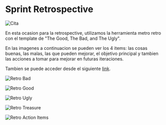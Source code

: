 # Sprint Retrospective

![Cita](img/retro/iteracion3-sprint-retro-asistencia.PNG)

En esta ocasion para la retrospective, utilizamos la herramienta metro retro con el template de "The Good, The Bad, and The Ugly".

En las imagenes a continuacion se pueden ver los 4 items: las cosas buenas, las malas, las que pueden mejorar, el objetivo principal y tambien las acciones a tomar para mejorar en futuras iteraciones.

Tambien se puede acceder desde el siguiente [link](https://metroretro.io/BOZ4U8F3PHPO).

![Retro Bad](img/retro/retro-bad.PNG) 

![Retro Good](img/retro/retro-good.PNG) 

![Retro Ugly](img/retro/retro-ugly.PNG) 

![Retro Treasure](img/retro/retro-treasure.PNG) 

![Retro Action Items](img/retro/retro-ActionItems.PNG) 

